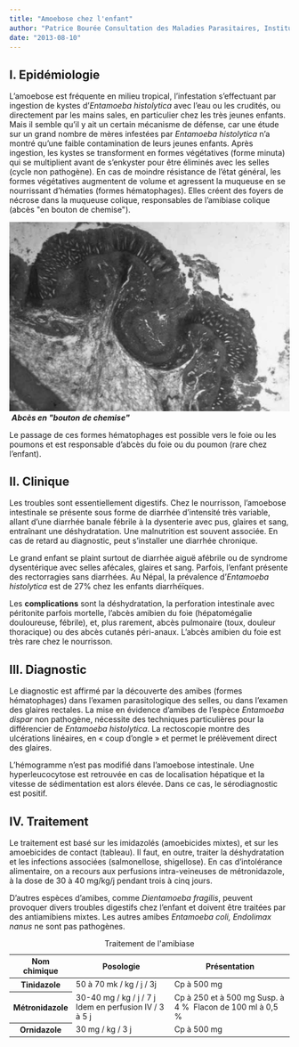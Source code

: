 ```yaml
---
title: "Amoebose chez l'enfant"
author: "Patrice Bourée Consultation des Maladies Parasitaires, Institut Alfred Fournier, Paris"
date: "2013-08-10"
---
```


## I. Epidémiologie

L’amoebose est fréquente en milieu tropical, l’infestation s’effectuant par ingestion de kystes d’_Entamoeba histolytica_ avec l’eau ou les crudités, ou directement par les mains sales, en particulier chez les très jeunes enfants. Mais il semble qu’il y ait un certain mécanisme de défense, car une étude sur un grand nombre de mères infestées par _Entamoeba histolytica_ n’a montré qu’une faible contamination de leurs jeunes enfants. Après ingestion, les kystes se transforment en formes végétatives (forme minuta) qui se multiplient avant de s’enkyster pour être éliminés avec les selles (cycle non pathogène). En cas de moindre résistance de l’état général, les formes végétatives augmentent de volume et agressent la muqueuse en se nourrissant d’hématies (formes hématophages). Elles créent des foyers de nécrose dans la muqueuse colique, responsables de l’amibiase colique (abcès "en bouton de chemise").

![](page-35-fig-1-abces-ens-de-chemise.jpg)
 _**Abcès en "bouton de chemise"**_

Le passage de ces formes hématophages est possible vers le foie ou les poumons et est responsable d’abcès du foie ou du poumon (rare chez l’enfant).

## II. Clinique

Les troubles sont essentiellement digestifs. Chez le nourrisson, l’amoebose intestinale se présente sous forme de diarrhée d’intensité très variable, allant d’une diarrhée banale fébrile à la dysenterie avec pus, glaires et sang, entraînant une déshydratation. Une malnutrition est souvent associée. En cas de retard au diagnostic, peut s’installer une diarrhée chronique.

Le grand enfant se plaint surtout de diarrhée aiguë afébrile ou de syndrome dysentérique avec selles afécales, glaires et sang. Parfois, l’enfant présente des rectorragies sans diarrhées. Au Népal, la prévalence d’_Entamoeba histolytica_ est de 27% chez les enfants diarrhéïques.

Les **complications** sont la déshydratation, la perforation intestinale avec péritonite parfois mortelle, l’abcès amibien du foie (hépatomégalie douloureuse, fébrile), et, plus rarement, abcès pulmonaire (toux, douleur thoracique) ou des abcès cutanés péri-anaux. L’abcès amibien du foie est très rare chez le nourrisson.

## III. Diagnostic

Le diagnostic est affirmé par la découverte des amibes (formes hématophages) dans l’examen parasitologique des selles, ou dans l’examen des glaires rectales. La mise en évidence d’amibes de l’espèce _Entamoeba_ _dispar_ non pathogène, nécessite des techniques particulières pour la différencier de _Entamoeba histolytica_. La rectoscopie montre des ulcérations linéaires, en « coup d’ongle » et permet le prélèvement direct des glaires.

L’hémogramme n’est pas modifié dans l’amoebose intestinale. Une hyperleucocytose est retrouvée en cas de localisation hépatique et la vitesse de sédimentation est alors élevée. Dans ce cas, le sérodiagnostic est positif.

## IV. Traitement

Le traitement est basé sur les imidazolés (amoebicides mixtes), et sur les amoebicides de contact (tableau). Il faut, en outre, traiter la déshydratation et les infections associées (salmonellose, shigellose). En cas d’intolérance alimentaire, on a recours aux perfusions intra-veineuses de métronidazole, à la dose de 30 à 40 mg/kg/j pendant trois à cinq jours.

D’autres espèces d’amibes, comme _Dientamoeba fragilis_, peuvent provoquer divers troubles digestifs chez l’enfant et doivent être traitées par des antiamibiens mixtes. Les autres amibes _Entamoeba coli, Endolimax nanus_ ne sont pas pathogènes.

<table>
<caption>Traitement de l'amibiase</caption>

<thead>

<tr>

<th class="rteleft" scope="row" style="">Nom chimique</th>

<th scope="col">Posologie</th>

<th scope="col">Présentation</th>

</tr>

</thead>

<tbody>

<tr>

<th class="rteleft" scope="row" style="">Tinidazole</th>

<td>50 à 70 mk / kg / j / 3j</td>

<td>Cp à 500 mg</td>

</tr>

<tr>

<th class="rteleft" scope="row" style="">Métronidazole</th>

<td>30-40 mg / kg / j / 7 j  
Idem en perfusion IV / 3 à 5 j</td>

<td>Cp à 250 et à 500 mg  
Susp. à 4 %   
Flacon de 100 ml à 0,5 %</td>

</tr>

<tr>

<th class="rteleft" scope="row" style="">Ornidazole</th>

<td>30 mg / kg / 3 j</td>

<td>Cp à 500 mg</td>

</tr>

</tbody>

</table>
